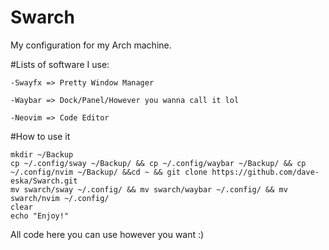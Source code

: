 # Swarch
My configuration for my Arch machine.

#Lists of software I use:

    -Swayfx => Pretty Window Manager

    -Waybar => Dock/Panel/However you wanna call it lol

    -Neovim => Code Editor

#How to use it

```
mkdir ~/Backup
cp ~/.config/sway ~/Backup/ && cp ~/.config/waybar ~/Backup/ && cp ~/.config/nvim ~/Backup/ &&cd ~ && git clone https://github.com/dave-eska/Swarch.git
mv swarch/sway ~/.config/ && mv swarch/waybar ~/.config/ && mv swarch/nvim ~/.config/
clear
echo "Enjoy!"
```

All code here you can use however you want :)

